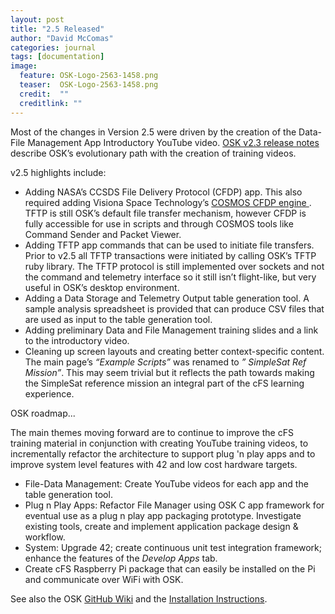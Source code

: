 ```yaml
---
layout: post
title: "2.5 Released"
author: "David McComas"
categories: journal
tags: [documentation]
image:
  feature: OSK-Logo-2563-1458.png
  teaser:  OSK-Logo-2563-1458.png
  credit:  ""
  creditlink: ""
---
```

<div>

Most of the changes in Version 2.5 were driven by the creation of the Data-File Management App Introductory YouTube video.  <a href="https://opensatkit.github.io/journal/Version-2_3-Released.html">OSK v2.3 release notes</a> describe OSK’s evolutionary path with the creation of training videos.

<p>v2.5 highlights include:</p>

<ul>
  <li>Adding NASA’s CCSDS File Delivery Protocol (CFDP) app. This also required adding Visiona Space Technology’s <a href="https://github.com/visionaspace/cfdp_cosmos"> COSMOS CFDP engine </a>. TFTP is still OSK’s default file transfer mechanism, however CFDP is fully accessible for use in scripts and through COSMOS tools like Command Sender and Packet Viewer. </li>
  <li>Adding TFTP app commands that can be used to initiate file transfers.  Prior to v2.5 all TFTP transactions were initiated by calling OSK’s TFTP ruby library. The TFTP protocol is still implemented over sockets and not the command and telemetry interface so it still isn’t flight-like, but very useful in OSK’s desktop environment. </li>
  <li>Adding a Data Storage and Telemetry Output table generation tool.  A sample analysis spreadsheet is provided that can produce CSV files that are used as input to the table generation tool. </li>
  <li>Adding preliminary Data and File Management training slides and a link to the introductory video.</li>
  <li>Cleaning up screen layouts and creating better context-specific content. The main page’s <i>“Example Scripts”</i> was renamed to <i>” SimpleSat Ref Mission”</i>. This may seem trivial but it reflects the path towards making the SimpleSat reference mission an integral part of the cFS learning experience. </li>
</ul>


<p>OSK roadmap...</p>

The main themes moving forward are to continue to improve the cFS training material in conjunction with creating YouTube training videos, to incrementally refactor the architecture to support plug 'n play apps and to improve system level features with 42 and low cost hardware targets.

<ul>
  <li> File-Data Management: Create YouTube videos for each app and the table generation tool.</li>
  <li> Plug n Play Apps: Refactor File Manager using OSK C app framework for eventual use as a plug n play app packaging prototype. Investigate existing tools, create and implement application package design & workflow.</li>
  <li> System: Upgrade 42; create continuous unit test integration framework; enhance the features of the <i>Develop Apps</i> tab.</li>
  <li> Create cFS Raspberry Pi package that can easily be installed on the Pi and communicate over WiFi with OSK.</li>
</ul>

<p>See also the OSK <a href="{{site.github.wiki-url}}">GitHub Wiki</a> and the <a href="https://opensatkit.github.io/journal/Installation-Guide.html">Installation Instructions</a>.</p>

</div>
